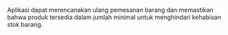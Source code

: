 Aplikasi dapat merencanakan ulang pemesanan barang dan memastikan bahwa produk tersedia dalam jumlah minimal untuk menghindari kehabisan stok barang.
